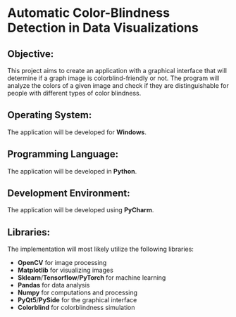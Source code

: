 # Automatic Color-Blindness Detection in Data Visualizations
## Objective:
This project aims to create an application with a graphical interface that will determine if a graph image is colorblind-friendly or not. The program will analyze the colors of a given image and check if they are distinguishable for people with different types of color blindness.

## Operating System:
The application will be developed for **Windows**.

## Programming Language:
The application will be developed in **Python**.

## Development Environment:
The application will be developed using **PyCharm**.

## Libraries:
The implementation will most likely utilize the following libraries:

- **OpenCV** for image processing
- **Matplotlib** for visualizing images
- **Sklearn**/**Tensorflow**/**PyTorch** for machine learning
- **Pandas** for data analysis
- **Numpy** for computations and processing
- **PyQt5**/**PySide** for the graphical interface
- **Colorblind** for colorblindness simulation